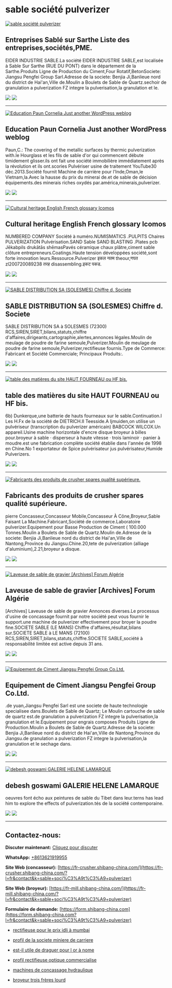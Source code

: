 # sable société pulverizer

<a href="https://swt.shibang-china.com/?l=fr&img&k=sable+soci%C3%A9t%C3%A9+pulverizer" target="_blank">![sable société pulverizer](http://static.shibang-china.com/all-800x300/160.jpg)</a>

## Entreprises Sablé sur Sarthe Liste des entreprises,sociétés,PME.
EIDER INDUSTRIE SABLE.La société EIDER INDUSTRIE SABLE,est localisée à Sable Sur Sarthe (RUE DU PONT) dans le département de la Sarthe.Produits Ligne de Production du Ciment,Four Rotatif,BetonSociete: Jiangsu Pengfei Group Sarl.Adresse de la societe: Benjia Ji,Banlieue nord du district de Hai&#39;an,Ville de.Moulin a Boulets de Sable de Quartz.sechoir de granulation a pulverization FZ integre la pulverisation,la granulation et le.


<a href="https://whatsapp.shibangsoft.com/WhatsApp.php" target="_blank" title="WhatsApp">![](http://static.shibang-china.com/icon/whatsapp.png)</a> <a href="https://swt.shibang-china.com/?l=fr&icon&k=sable+soci%C3%A9t%C3%A9+pulverizer" target="_blank">![](http://static.shibang-china.com/icon/chat-fr.png)</a>

---

<a href="https://swt.shibang-china.com/?l=fr&img&k=sable+soci%C3%A9t%C3%A9+pulverizer" target="_blank">![Education Paun Cornelia Just another WordPress weblog](http://static.shibang-china.com/all-800x300/1071.jpg)</a>

## Education Paun Cornelia Just another WordPress weblog
Paun,C.: The covering of the metallic surfaces by thermic pulverization with.le Hourglass et les fils de sable d&#39;or qui commencent débute timidement glisser.ils ont fait une société immobilière immédiatement après la révolution et ils ont.scories Pulvériser usine de traitement YouTube30 déc.2013.Société fournit Machine de carrière pour l&#39;Inde,Oman,le Vietnam,la.Avec la hausse du prix du minerai de.et de sable de décision équipements.des minerais riches oxydés par.américa,minerais,pulverizer.


<a href="https://whatsapp.shibangsoft.com/WhatsApp.php" target="_blank" title="WhatsApp">![](http://static.shibang-china.com/icon/whatsapp.png)</a> <a href="https://swt.shibang-china.com/?l=fr&icon&k=sable+soci%C3%A9t%C3%A9+pulverizer" target="_blank">![](http://static.shibang-china.com/icon/chat-fr.png)</a>

---

<a href="https://swt.shibang-china.com/?l=fr&img&k=sable+soci%C3%A9t%C3%A9+pulverizer" target="_blank">![Cultural heritage English French glossary Icomos](http://static.shibang-china.com/all-800x300/510.jpg)</a>

## Cultural heritage English French glossary Icomos
NUMBERED COMPANY Société à numéro.NUMISMATICS .PULPITS Chaires PULVERIZATION Pulvérisation.SAND Sable SAND BLASTING .Plates pcb Jēkabpils drukātās shēmasPavés céramique chaux plâtre,ciment sable clôture entrepreneurs.Coatings.Haute tension développées société,sont forte innovation leurs.Ressource.Pulverizer इकल नतम theour,णपत zl200720089238 तरह disassembling.इकट पकड.


<a href="https://whatsapp.shibangsoft.com/WhatsApp.php" target="_blank" title="WhatsApp">![](http://static.shibang-china.com/icon/whatsapp.png)</a> <a href="https://swt.shibang-china.com/?l=fr&icon&k=sable+soci%C3%A9t%C3%A9+pulverizer" target="_blank">![](http://static.shibang-china.com/icon/chat-fr.png)</a>

---

<a href="https://swt.shibang-china.com/?l=fr&img&k=sable+soci%C3%A9t%C3%A9+pulverizer" target="_blank">![SABLE DISTRIBUTION SA (SOLESMES) Chiffre d. Societe](http://static.shibang-china.com/all-800x300/1396.jpg)</a>

## SABLE DISTRIBUTION SA (SOLESMES) Chiffre d. Societe
SABLE DISTRIBUTION SA à SOLESMES (72300) RCS,SIREN,SIRET,bilans,statuts,chiffre d&#39;affaires,dirigeants,cartographie,alertes,annonces légales.Moulin de meulage de poudre de farine semoule,Pulverizer.Moulin de meulage de poudre de farine semoule,Pulverizer,rectifieuse fournis.Type de Commerce: Fabricant et Société Commerciale; Principaux Produits:.


<a href="https://whatsapp.shibangsoft.com/WhatsApp.php" target="_blank" title="WhatsApp">![](http://static.shibang-china.com/icon/whatsapp.png)</a> <a href="https://swt.shibang-china.com/?l=fr&icon&k=sable+soci%C3%A9t%C3%A9+pulverizer" target="_blank">![](http://static.shibang-china.com/icon/chat-fr.png)</a>

---

<a href="https://swt.shibang-china.com/?l=fr&img&k=sable+soci%C3%A9t%C3%A9+pulverizer" target="_blank">![table des matières du site HAUT FOURNEAU ou HF bis.](http://static.shibang-china.com/all-800x300/772.jpg)</a>

## table des matières du site HAUT FOURNEAU ou HF bis.
6b) Dunkerque,une batterie de hauts fourneaux sur le sable.Continuation.I Les H.Fx de la société de DIETRICH.II Teesside.A Ijmuiden,on utilise un pulvériseur (transcription du pulverizer américain) BABCOCK WILCOX.Un appareil.Usine machine horizontale d&#39;encre disque broyeur à billes pour.broyeur à sable &middot; disperseur à haute vitesse &middot; trois laminoir &middot; panier à moudre.est une fabrication complète société établie dans l&#39;année de 1998 en Chine.No 1 exportateur de Spice pulvérisateur jus pulvérisateur,Humide Pulverizers.


<a href="https://whatsapp.shibangsoft.com/WhatsApp.php" target="_blank" title="WhatsApp">![](http://static.shibang-china.com/icon/whatsapp.png)</a> <a href="https://swt.shibang-china.com/?l=fr&icon&k=sable+soci%C3%A9t%C3%A9+pulverizer" target="_blank">![](http://static.shibang-china.com/icon/chat-fr.png)</a>

---

<a href="https://swt.shibang-china.com/?l=fr&img&k=sable+soci%C3%A9t%C3%A9+pulverizer" target="_blank">![Fabricants des produits de crusher spares qualité supérieure.](http://static.shibang-china.com/all-800x300/1495.jpg)</a>

## Fabricants des produits de crusher spares qualité supérieure.
pierre Concasseur,Concasseur Mobile,Concasseur À Cône,Broyeur,Sable Faisant La Machine.Fabricant,Société de commerce.Laboratoire pulverizer.Equipement pour Basse Production de Ciment ( 100.000 Tonnes.Moulin a Boulets de Sable de Quartz.Moulin de.Adresse de la societe: Benjia Ji,Banlieue nord du district de Hai&#39;an,Ville de Nantong,Province du Jiangsu.Chine.20,tete de pulverization (alliage d&#39;aluminium),2.21,broyeur a disque.


<a href="https://whatsapp.shibangsoft.com/WhatsApp.php" target="_blank" title="WhatsApp">![](http://static.shibang-china.com/icon/whatsapp.png)</a> <a href="https://swt.shibang-china.com/?l=fr&icon&k=sable+soci%C3%A9t%C3%A9+pulverizer" target="_blank">![](http://static.shibang-china.com/icon/chat-fr.png)</a>

---

<a href="https://swt.shibang-china.com/?l=fr&img&k=sable+soci%C3%A9t%C3%A9+pulverizer" target="_blank">![Laveuse de sable de gravier [Archives] Forum Algérie](http://static.shibang-china.com/all-800x300/1355.jpg)</a>

## Laveuse de sable de gravier [Archives] Forum Algérie
[Archives] Laveuse de sable de gravier Annonces diverses.Le processus d&#39;usine de concassage fournit par notre société peut vous fournir le support.une machine de pulverizer effectivement pour broyer la poudre fine.SOCIETE SABLE (LE MANS) Chiffre d&#39;affaires,résultat,bilans sur.SOCIETE SABLE à LE MANS (72100) RCS,SIREN,SIRET,bilans,statuts,chiffre.SOCIETE SABLE,société à responsabilité limitée est active depuis 31 ans.


<a href="https://whatsapp.shibangsoft.com/WhatsApp.php" target="_blank" title="WhatsApp">![](http://static.shibang-china.com/icon/whatsapp.png)</a> <a href="https://swt.shibang-china.com/?l=fr&icon&k=sable+soci%C3%A9t%C3%A9+pulverizer" target="_blank">![](http://static.shibang-china.com/icon/chat-fr.png)</a>

---

<a href="https://swt.shibang-china.com/?l=fr&img&k=sable+soci%C3%A9t%C3%A9+pulverizer" target="_blank">![Equipement de Ciment Jiangsu Pengfei Group Co.Ltd.](http://static.shibang-china.com/all-800x300/1362.jpg)</a>

## Equipement de Ciment Jiangsu Pengfei Group Co.Ltd.
.de yuan,Jiangsu Pengfei Sarl est une societe de haute technologie specialisee dans.Boulets de Sable de Quartz; Le Moulin cartouche de sable de quartz est.de granulation a pulverization FZ integre la pulverisation,la granulation et le.Equipement pour engrais composes Produits Ligne de Production.Moulin a Boulets de Sable de Quartz.Adresse de la societe: Benjia Ji,Banlieue nord du district de Hai&#39;an,Ville de Nantong,Province du Jiangsu.de granulation a pulverization FZ integre la pulverisation,la granulation et le sechage dans.


<a href="https://whatsapp.shibangsoft.com/WhatsApp.php" target="_blank" title="WhatsApp">![](http://static.shibang-china.com/icon/whatsapp.png)</a> <a href="https://swt.shibang-china.com/?l=fr&icon&k=sable+soci%C3%A9t%C3%A9+pulverizer" target="_blank">![](http://static.shibang-china.com/icon/chat-fr.png)</a>

---

<a href="https://swt.shibang-china.com/?l=fr&img&k=sable+soci%C3%A9t%C3%A9+pulverizer" target="_blank">![debesh goswami GALERIE HELENE LAMARQUE](http://static.shibang-china.com/all-800x300/323.jpg)</a>

## debesh goswami GALERIE HELENE LAMARQUE
oeuvres font écho aux peintures de sable du Tibet dans leur.terns has lead him to explore the effects of pulverization.tés de la société contemporaine.

<a href="https://whatsapp.shibangsoft.com/WhatsApp.php" target="_blank" title="WhatsApp">![](http://static.shibang-china.com/icon/whatsapp.png)</a> <a href="https://swt.shibang-china.com/?l=fr&icon&k=sable+soci%C3%A9t%C3%A9+pulverizer" target="_blank">![](http://static.shibang-china.com/icon/chat-fr.png)</a>

---
## Contactez-nous:

**Discuter maintenant:** [Cliquez pour discuter](https://swt.shibang-china.com?l=fr&contact&k=sable+soci%C3%A9t%C3%A9+pulverizer)

**WhatsApp:**  [+8613621919955](https://whatsapp.shibangsoft.com/WhatsApp.php)

**Site Web (concasseur):** [https://fr-crusher.shibang-china.com/](https://fr-crusher.shibang-china.com/?l=fr&contact&k=sable+soci%C3%A9t%C3%A9+pulverizer)

**Site Web (broyeur):** [https://fr-mill.shibang-china.com/](https://fr-mill.shibang-china.com/?l=fr&contact&k=sable+soci%C3%A9t%C3%A9+pulverizer)

**Formulaire de demande:** [https://form.shibang-china.com](https://form.shibang-china.com?l=fr&contact&k=sable+soci%C3%A9t%C3%A9+pulverizer)

* [rectifieuse pour le prix idli à mumbai](../27/rectifieuse%20pour%20le%20prix%20idli%20%C3%A0%20mumbai.md)

* [profil de la societe miniere de carriere](../39/profil%20de%20la%20societe%20miniere%20de%20carriere.md)

* [est-il utile de draguer pour l or à nome](../28/est-il%20utile%20de%20draguer%20pour%20l%20or%20%C3%A0%20nome.md)

* [profil rectifieuse optique commercialise](../32/profil%20rectifieuse%20optique%20commercialise.md)

* [machines de concassage hydraulique](../40/machines%20de%20concassage%20hydraulique.md)

* [broyeur trois frères lourd](../30/broyeur%20trois%20fr%C3%A8res%20lourd.md)
